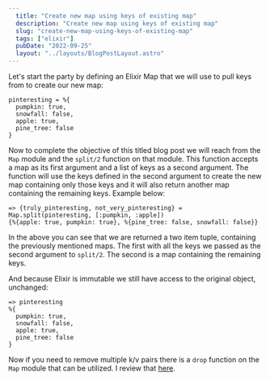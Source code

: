 ```yaml
---
  title: "Create new map using keys of existing map"
  description: "Create new map using keys of existing map"
  slug: "create-new-map-using-keys-of-existing-map"
  tags: ["elixir"]
  pubDate: "2022-09-25"
  layout: "../layouts/BlogPostLayout.astro"
---
```


Let's start the party by defining an Elixir Map that we will use to pull keys from to create our new map:
```
pinteresting = %{
  pumpkin: true,
  snowfall: false,
  apple: true,
  pine_tree: false
}
```

Now to complete the objective of this titled blog post we will reach from the `Map` module and the `split/2` function on that module. This function accepts a map as its first argument and a list of keys as a second argument. The function will use the keys defined in the second argument to create the new map containing only those keys and it will also return another map containing the remaining keys. Example below:
```
=> {truly_pinteresting, not_very_pinteresting} = Map.split(pinteresting, [:pumpkin, :apple])
{%{apple: true, pumpkin: true}, %{pine_tree: false, snowfall: false}}
```

In the above you can see that we are returned a two item tuple, containing the previously mentioned maps. The first with all the keys we passed as the second argument to `split/2`. The second is a map containing the remaining keys.

And because Elixir is immutable we still have access to the original object, unchanged:
```
=> pinteresting
%{
  pumpkin: true,
  snowfall: false,
  apple: true,
  pine_tree: false
}
```

Now if you need to remove multiple k/v pairs there is a `drop` function on the `Map` module that can be utilized. I review that [here](https://www.devdecks.io/2022-remove-single-key-value-pair-from-map).

